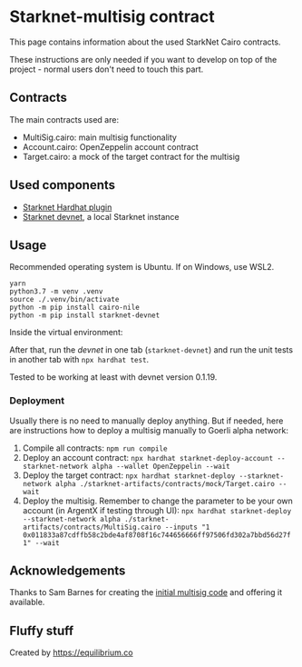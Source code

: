 # Starknet-multisig contract

This page contains information about the used StarkNet Cairo contracts.

These instructions are only needed if you want to develop on top of the project - normal users don't need to touch this part.

## Contracts

The main contracts used are:

- MultiSig.cairo: main multisig functionality
- Account.cairo: OpenZeppelin account contract
- Target.cairo: a mock of the target contract for the multisig

## Used components

- [Starknet Hardhat plugin](https://github.com/Shard-Labs/starknet-hardhat-plugin)
- [Starknet devnet](https://github.com/Shard-Labs/starknet-devnet), a local Starknet instance

## Usage

Recommended operating system is Ubuntu. If on Windows, use WSL2.

```
yarn
python3.7 -m venv .venv
source ./.venv/bin/activate
python -m pip install cairo-nile
python -m pip install starknet-devnet

```

Inside the virtual environment:

After that, run the _devnet_ in one tab (`starknet-devnet`) and run the unit tests in another tab with `npx hardhat test`.

Tested to be working at least with devnet version 0.1.19.

### Deployment

Usually there is no need to manually deploy anything. But if needed, here are instructions how to deploy a multisig manually to Goerli alpha network:

1. Compile all contracts: `npm run compile`
1. Deploy an account contract: `npx hardhat starknet-deploy-account --starknet-network alpha --wallet OpenZeppelin --wait`
1. Deploy the target contract: `npx hardhat starknet-deploy --starknet-network alpha ./starknet-artifacts/contracts/mock/Target.cairo --wait`
1. Deploy the multisig. Remember to change the parameter to be your own account (in ArgentX if testing through UI): `npx hardhat starknet-deploy --starknet-network alpha ./starknet-artifacts/contracts/MultiSig.cairo --inputs "1 0x011833a87cdffb58c2bde4af8708f16c744656666ff97506fd302a7bbd56d27f 1" --wait`

## Acknowledgements

Thanks to Sam Barnes for creating the [initial multisig code](https://github.com/sambarnes/cairo-multisig) and offering it available.

## Fluffy stuff

Created by https://equilibrium.co
